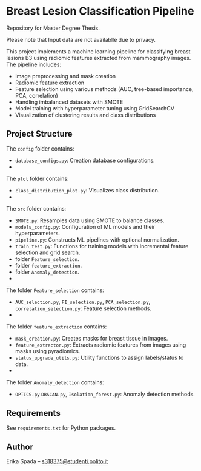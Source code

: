 # Breast Lesion Classification Pipeline

Repository for Master Degree Thesis.

Please note that Input data are not availablle due to privacy.

This project implements a machine learning pipeline for classifying breast lesions B3 using radiomic features extracted from mammography images. The pipeline includes:

- Image preprocessing and mask creation
- Radiomic feature extraction
- Feature selection using various methods (AUC, tree-based importance, PCA, correlation)
- Handling imbalanced datasets with SMOTE
- Model training with hyperparameter tuning using GridSearchCV
- Visualization of clustering results and class distributions

## Project Structure
The `config` folder contains:
- `database_configs.py`: Creation database configurations.
- 
 The `plot` folder contains:
- `class_distribution_plot.py`: Visualizes class distribution.
- 
The `src` folder contains:
- `SMOTE.py`: Resamples data using SMOTE to balance classes.
- `models_config.py`: Configuration of ML models and their hyperparameters.
- `pipeline.py`: Constructs ML pipelines with optional normalization.
- `train_test.py`: Functions for training models with incremental feature selection and grid search.
- folder `Feature_selection`.
- folder `feature_extraction`.
- folder `Anomaly_detection`.
- 
The folder `Feature_selection` contains:
- `AUC_selection.py`, `FI_selection.py`, `PCA_selection.py`, `correlation_selection.py`: Feature selection methods.
- 
The folder `feature_extraction` contains: 
- `mask_creation.py`: Creates masks for breast tissue in images.
- `feature_extractor.py`: Extracts radiomic features from images using masks using pyradiomics.
- `status_upgrade_utils.py`: Utility functions to assign labels/status to data.
- 
The folder `Anomaly_detection` contains:
- `OPTICS.py` `DBSCAN.py`, `Isolation_forest.py`: Anomaly detection methods.


## Requirements

See `requirements.txt` for Python packages.


## Author 
Erika Spada – s318375@studenti.polito.it



